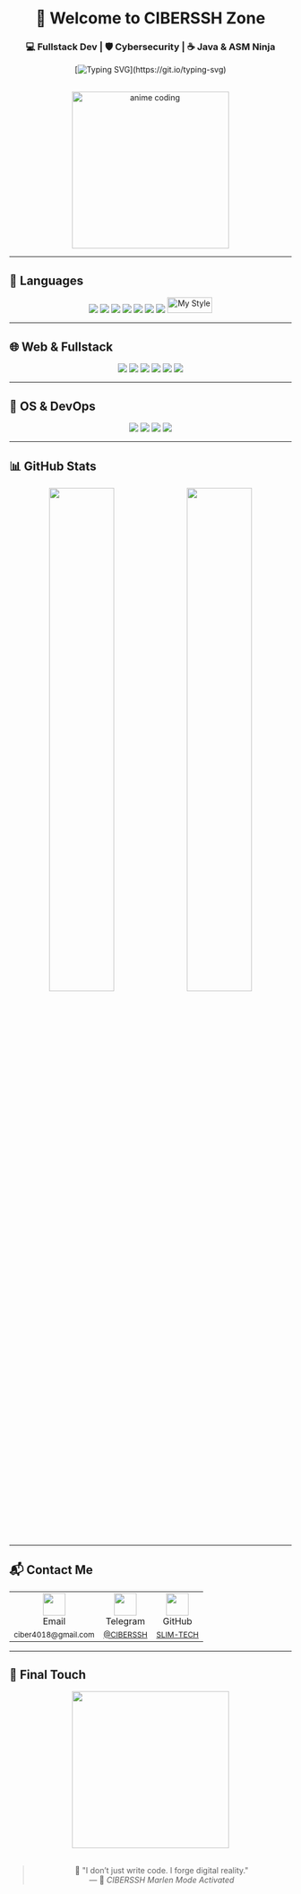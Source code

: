 <h1 align="center">🌸 Welcome to CIBERSSH Zone</h1>

<h3 align="center">💻 Fullstack Dev | 🛡 Cybersecurity | ☕ Java & ASM Ninja</h3>

<div align="center">

[![Typing SVG](https://readme-typing-svg.demolab.com?font=Fira+Code&weight=600&size=25&duration=4000&pause=1000&color=F875AA&center=true&vCenter=true&width=700&lines=Hi!+I'm+Marlen+(CIBERSSH)!;I+code+in+Java%2C+ASM%2C+Python%2C+C%2B%2B...;Cyberpunk+Dev+by+heart.;Stay+hacker%2C+stay+creative!)](https://git.io/typing-svg)

<br>

<img src="https://media.tenor.com/aW9H7qvWy10AAAAC/anime-hacker.gif" width="280" alt="anime coding">

</div>

---

## 🧠 Languages

<div align="center">

<img src="https://img.shields.io/badge/RUST-000000?style=for-the-badge&logo=rust&logoColor=white"/>
<img src="https://img.shields.io/badge/C-A8B9CC?style=for-the-badge&logo=c&logoColor=black"/>
<img src="https://img.shields.io/badge/C++-00599C?style=for-the-badge&logo=c%2B%2B&logoColor=white"/>
<img src="https://img.shields.io/badge/C%23-239120?style=for-the-badge&logo=c-sharp&logoColor=white"/>
<img src="https://img.shields.io/badge/Java-ED8B00?style=for-the-badge&logo=java&logoColor=white"/>
<img src="https://img.shields.io/badge/Python-3776AB?style=for-the-badge&logo=python&logoColor=white"/>
<img src="https://img.shields.io/badge/Assembly-6E4C13?style=for-the-badge&logo=gnuassembly&logoColor=white"/>
<img src="https://raw.githubusercontent.com/SLIM-TECH/SLIM-TECH/main/e1c9d876-ec18-4868-a2bd-dd0e6f360130.png" width="80" height="28" title="My Style"/>

</div>

---

## 🌐 Web & Fullstack

<div align="center">

<img src="https://img.shields.io/badge/HTML5-E34F26?style=for-the-badge&logo=html5&logoColor=white"/>
<img src="https://img.shields.io/badge/CSS3-1572B6?style=for-the-badge&logo=css3&logoColor=white"/>
<img src="https://img.shields.io/badge/JavaScript-F7DF1E?style=for-the-badge&logo=javascript&logoColor=black"/>
<img src="https://img.shields.io/badge/TypeScript-3178C6?style=for-the-badge&logo=typescript&logoColor=white"/>
<img src="https://img.shields.io/badge/React-61DAFB?style=for-the-badge&logo=react&logoColor=black"/>
<img src="https://img.shields.io/badge/.NET-512BD4?style=for-the-badge&logo=dotnet&logoColor=white"/>

</div>

---

## 🐧 OS & DevOps

<div align="center">

<img src="https://img.shields.io/badge/Linux-FCC624?style=for-the-badge&logo=linux&logoColor=black"/>
<img src="https://img.shields.io/badge/Bash-4EAA25?style=for-the-badge&logo=gnu-bash&logoColor=white"/>
<img src="https://img.shields.io/badge/Docker-2496ED?style=for-the-badge&logo=docker&logoColor=white"/>
<img src="https://img.shields.io/badge/Kubernetes-326CE5?style=for-the-badge&logo=kubernetes&logoColor=white"/>

</div>

---

## 📊 GitHub Stats

<div align="center">

<img src="https://github-readme-stats.vercel.app/api?username=SLIM-TECH&show_icons=true&theme=tokyonight&hide_border=true" width="48%"/>
<img src="https://github-readme-stats.vercel.app/api/top-langs/?username=SLIM-TECH&layout=compact&theme=tokyonight&hide_border=true" width="48%"/>

</div>

---

## 📬 Contact Me

<div align="center">

<table>
<tr>
  <td align="center"><img src="https://cdn-icons-png.flaticon.com/512/732/732200.png" width="40"/><br>Email</td>
  <td align="center"><img src="https://cdn-icons-png.flaticon.com/512/2111/2111646.png" width="40"/><br>Telegram</td>
  <td align="center"><img src="https://cdn-icons-png.flaticon.com/512/733/733553.png" width="40"/><br>GitHub</td>
</tr>
<tr>
  <td align="center"><sub>ciber4018@gmail.com</sub></td>
  <td align="center"><sub><a href="https://t.me/CIBERSSH">@CIBERSSH</a></sub></td>
  <td align="center"><sub><a href="https://github.com/SLIM-TECH">SLIM-TECH</a></sub></td>
</tr>
</table>

</div>

---

## 🤖 Final Touch

<div align="center">

<img src="https://media.tenor.com/5nN1MvFVu8gAAAAC/anime-girl-coding.gif" width="280"><br><br>

> 💬 "I don’t just write code. I forge digital reality."  
> — 👾 *CIBERSSH Marlen Mode Activated*

</div>
